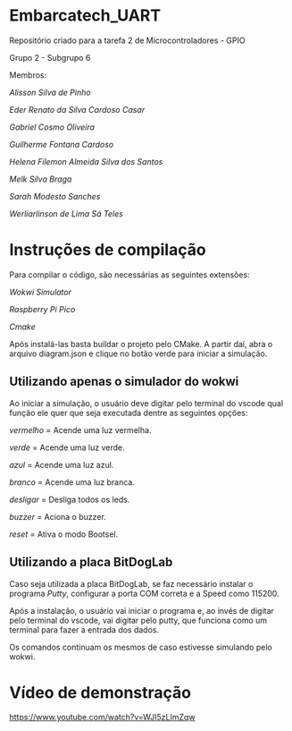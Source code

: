 # Embarcatech_UART
Repositório criado para a tarefa 2 de Microcontroladores - GPIO

Grupo 2 - Subgrupo 6

Membros:

*Alisson Silva de Pinho*

*Eder Renato da Silva Cardoso Casar*

*Gabriel Cosmo Oliveira*

*Guilherme Fontana Cardoso*

*Helena Filemon Almeida Silva dos Santos*

*Melk Silva Braga*

*Sarah Modesto Sanches*

*Werliarlinson de Lima Sá Teles*

# Instruções de compilação

Para compilar o código, são necessárias as seguintes extensões: 

*Wokwi Simulator*

*Raspberry Pi Pico*

*Cmake*

Após instalá-las basta buildar o projeto pelo CMake. A partir daí, abra o arquivo 
diagram.json e clique no botão verde para iniciar a simulação.

## Utilizando apenas o simulador do wokwi

Ao iniciar a simulação, o usuário deve digitar pelo terminal do vscode qual 
função ele quer que seja executada dentre as seguintes opções:

*vermelho* = Acende uma luz vermelha.

*verde* = Acende uma luz verde.

*azul* = Acende uma luz azul.

*branco* = Acende uma luz branca.

*desligar* = Desliga todos os leds.

*buzzer* = Aciona o buzzer.

*reset* = Ativa o modo Bootsel.

## Utilizando a placa BitDogLab

Caso seja utilizada a placa BitDogLab, se faz necessário instalar o programa 
*Putty*, configurar a porta COM correta e a Speed como 115200.

Após a instalação, o usuário vai iniciar o programa e, ao invés de digitar pelo terminal do 
vscode, vai digitar pelo putty, que funciona como um terminal para fazer a entrada dos dados.

Os comandos continuam os mesmos de caso estivesse simulando pelo wokwi.

# Vídeo de demonstração

https://www.youtube.com/watch?v=WJI5zLImZqw
